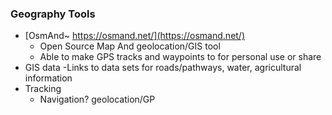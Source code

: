 ### Geography Tools
+ [OsmAnd~ https://osmand.net/](https://osmand.net/)
  - Open Source Map And geolocation/GIS tool
  - Able to make GPS tracks and waypoints to for personal use or share
+ GIS data
  -Links to data sets for roads/pathways, water, agricultural information
+ Tracking
  - Navigation? geolocation/GP
